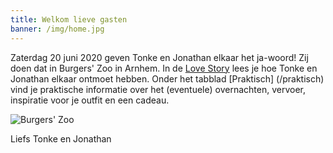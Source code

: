 ```yaml
---
title: Welkom lieve gasten
banner: /img/home.jpg
---
```


Zaterdag 20 juni 2020 geven Tonke en Jonathan elkaar het ja-woord! Zij doen dat in Burgers' Zoo in Arnhem. In de [Love Story](/love-story) lees je hoe Tonke en Jonathan elkaar ontmoet hebben. Onder het tabblad [Praktisch] (/praktisch) vind je praktische informatie over het (eventuele) overnachten, vervoer, inspiratie voor je outfit en een cadeau. <!-- Heb je een trouwkaart ontvangen? Meld je dan snel aan/af via het formulier op de [aanmeld](/aanmelden) pagina. -->

<!-- HIER MOET NOG EEN AANMELDKNOP -->

![Burgers' Zoo](/img/burgers-zoo.jpg)

<!--   Bekijk het [programma](http://localhost:1313/programma/) op zaterdag 20 juni 2020.  -->

Liefs Tonke en Jonathan